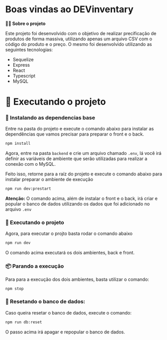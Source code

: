 # Boas vindas ao DEVinventary

<strong>👨‍💻 Sobre o projeto</strong>

Este projeto foi desenvolvido com o objetivo de realizar precificação de produtos de forma massiva, utilizando apenas um arquivo CSV com o código do produto e o preço. O mesmo foi desenvolvido utilizando as seguintes tecnologias:

- Sequelize
- Express
- React
- Typescript
- MySQL

# 🔰 Executando o projeto

### 🔑 Instalando as dependencias base

Entre na pasta do projeto e execute o comando abaixo para instalar as dependências que vamos precisar para preparar o front e o back.

```sh
npm install
```

Agora, entre na pasta `backend` e crie um arquivo chamado `.env`, lá você irá definir as variáveis de ambiente que serão utilizadas para realizar a conexão com o MySQL.

Feito isso, retorne para a raíz do projeto e execute o comando abaixo para instalar preparar o ambiente de execução

```sh
npm run dev:prestart
```

**Atenção:** O comando acima, além de instalar o front e o back, irá criar e popular o banco de dados utilizando os dados que foi adicionado no arquivo `.env`

### 🔐 Executando o projeto

Agora, para executar o projto basta rodar o comando abaixo

```sh
npm run dev
```

O comando acima executará os dois ambientes, back e front.

### 📦 Parando a execução

Para para a execução dos dois ambientes, basta utilizar o comando:

```sh
npm stop
```

### 🐳 Resetando o banco de dados:

Caso queira resetar o banco de dados, execute o comando:

```sh
npm run db:reset
```

O passo acima irá apagar e repopular o banco de dados.
